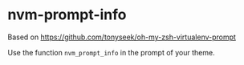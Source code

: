 nvm-prompt-info
======================

Based on https://github.com/tonyseek/oh-my-zsh-virtualenv-prompt

Use the function `nvm_prompt_info` in the prompt of your
theme.